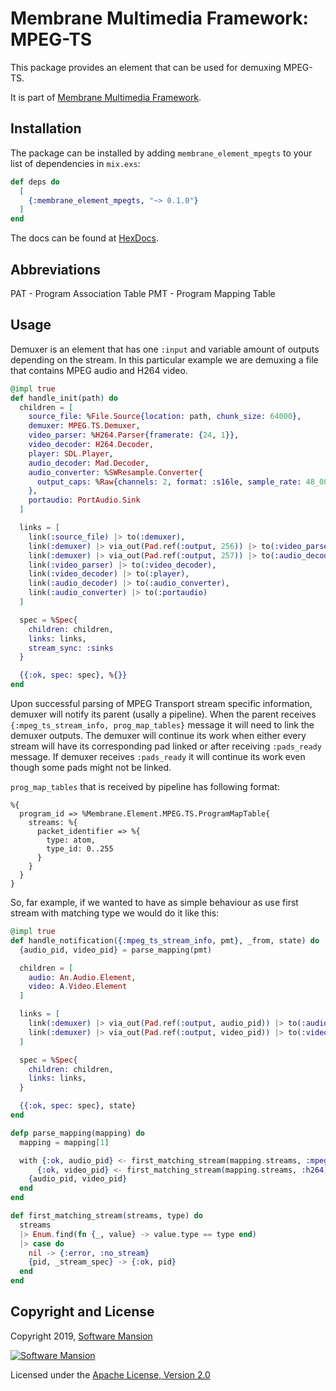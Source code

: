 # Membrane Multimedia Framework: MPEG-TS

This package provides an element that can be used for demuxing MPEG-TS.

It is part of [Membrane Multimedia Framework](https://membraneframework.org).

## Installation

The package can be installed by adding `membrane_element_mpegts` to your list of dependencies in `mix.exs`:

```elixir
def deps do
  [
    {:membrane_element_mpegts, "~> 0.1.0"}
  ]
end
```

The docs can be found at [HexDocs](https://hexdocs.pm/membrane_element_mpegts).

## Abbreviations

PAT - Program Association Table
PMT - Program Mapping Table

## Usage

Demuxer is an element that has one `:input` and variable amount of outputs depending on the stream.
In this particular example we are demuxing a file that contains MPEG audio and H264 video.

```elixir
@impl true
def handle_init(path) do
  children = [
    source_file: %File.Source{location: path, chunk_size: 64000},
    demuxer: MPEG.TS.Demuxer,
    video_parser: %H264.Parser{framerate: {24, 1}},
    video_decoder: H264.Decoder,
    player: SDL.Player,
    audio_decoder: Mad.Decoder,
    audio_converter: %SWResample.Converter{
      output_caps: %Raw{channels: 2, format: :s16le, sample_rate: 48_000}
    },
    portaudio: PortAudio.Sink
  ]

  links = [
    link(:source_file) |> to(:demuxer),
    link(:demuxer) |> via_out(Pad.ref(:output, 256)) |> to(:video_parser),
    link(:demuxer) |> via_out(Pad.ref(:output, 257)) |> to(:audio_decoder),
    link(:video_parser) |> to(:video_decoder),
    link(:video_decoder) |> to(:player),
    link(:audio_decoder) |> to(:audio_converter),
    link(:audio_converter) |> to(:portaudio)
  ]

  spec = %Spec{
    children: children,
    links: links,
    stream_sync: :sinks
  }

  {{:ok, spec: spec}, %{}}
end
```

Upon successful parsing of MPEG Transport stream specific information, demuxer will notify
its parent (usally a pipeline). When the parent receives `{:mpeg_ts_stream_info, prog_map_tables}` message it will need to
link the demuxer outputs. The demuxer will continue its work when either every stream will have its
corresponding pad linked or after receiving `:pads_ready` message. If demuxer receives
`:pads_ready` it will continue its work even though some pads might not be linked.

`prog_map_tables` that is received by pipeline has following format:

```
%{
  program_id => %Membrane.Element.MPEG.TS.ProgramMapTable{
    streams: %{
      packet_identifier => %{
        type: atom,
        type_id: 0..255
      }
    }
  }
}
```

So, far example, if we wanted to have as simple behaviour as use first stream with matching type
we would do it like this:

```elixir
@impl true
def handle_notification({:mpeg_ts_stream_info, pmt}, _from, state) do
  {audio_pid, video_pid} = parse_mapping(pmt)

  children = [
    audio: An.Audio.Element,
    video: A.Video.Element
  ]

  links = [
    link(:demuxer) |> via_out(Pad.ref(:output, audio_pid)) |> to(:audio),
    link(:demuxer) |> via_out(Pad.ref(:output, video_pid)) |> to(:video)
  ]

  spec = %Spec{
    children: children,
    links: links,
  }

  {{:ok, spec: spec}, state}
end

defp parse_mapping(mapping) do
  mapping = mapping[1]

  with {:ok, audio_pid} <- first_matching_stream(mapping.streams, :mpeg_audio),
      {:ok, video_pid} <- first_matching_stream(mapping.streams, :h264) do
    {audio_pid, video_pid}
  end
end

def first_matching_stream(streams, type) do
  streams
  |> Enum.find(fn {_, value} -> value.type == type end)
  |> case do
    nil -> {:error, :no_stream}
    {pid, _stream_spec} -> {:ok, pid}
  end
end
```

## Copyright and License

Copyright 2019, [Software Mansion](https://swmansion.com/?utm_source=git&utm_medium=readme&utm_campaign=membrane-element-mpegts)

[![Software Mansion](https://membraneframework.github.io/static/logo/swm_logo_readme.png)](https://swmansion.com/?utm_source=git&utm_medium=readme&utm_campaign=membrane-element-mpegts)

Licensed under the [Apache License, Version 2.0](LICENSE)

